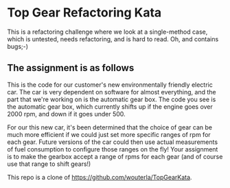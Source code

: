 Top Gear Refactoring Kata
=========================

This is a refactoring challenge where we look at a single-method
case, which is untested, needs refactoring, and is hard to read. Oh,
and contains bugs;-)

The assignment is as follows
----------------------------

This is the code for our customer's new environmentally friendly electric car.
The car is very dependent on software for almost everything, and the part that we're
working on is the automatic gear box. The code you see is the automatic gear box, which
currently shifts up if the engine goes over 2000 rpm, and down if it goes under 500.

For our this new car, it's been determined that the choice of gear can be much
more efficient if we could just set more specific ranges of rpm for each gear.
Future versions of the car could then use actual measurements of fuel consumption
to configure those ranges on the fly!
Your assignment is to make the gearbox accept a range of rpms for each gear (and
of course use that range to shift gears!)


This repo is a clone of https://github.com/wouterla/TopGearKata.